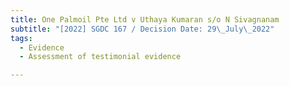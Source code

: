 ```yaml
---
title: One Palmoil Pte Ltd v Uthaya Kumaran s/o N Sivagnanam
subtitle: "[2022] SGDC 167 / Decision Date: 29\_July\_2022"
tags:
  - Evidence
  - Assessment of testimonial evidence

---
```

